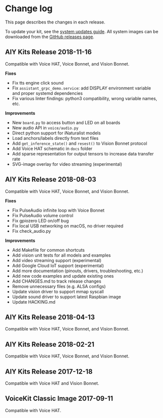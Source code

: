 # Change log

This page describes the changes in each release.

To update your kit, see the [system updates guide][system-updates].
All system images can be downloaded from the [GitHub releases page][github-releases].

## AIY Kits Release 2018-11-16

Compatible with Voice HAT, Voice Bonnet, and Vision Bonnet.

**Fixes**

* Fix tts engine click sound
* Fix `assistant_grpc_demo.service`: add DISPLAY environment variable and proper
systemd dependencies
* Fix various linter findings: python3 compatibility, wrong variable names, etc.

**Improvements**

* New `board.py` to access button and LED on all boards
* New audio API in `voice/audio.py`
* Direct python support for iNaturalist models
* Load anchors/labels directly from text files
* Add `get_inference_state()` and `resest()` to Vision Bonnet protocol
* Add Voice HAT schematic in `docs` folder
* Add sparse representation for output tensors to increase data transfer rate
* SVG-image overlay for video streaming (experimental)

## AIY Kits Release 2018-08-03

Compatible with Voice HAT, Voice Bonnet, and Vision Bonnet.

**Fixes**

* Fix PulseAudio infinite loop with Voice Bonnet
* Fix PulseAudio volume control
* Fix gpiozero LED on/off bug
* Fix local USB networking on macOS, no driver required
* Fix check_audio.py

**Improvements**

* Add Makefile for common shortcuts
* Add vision unit tests for all models and examples
* Add video streaming support (experimental)
* Add Google Cloud IoT support (experimental)
* Add more documentation (pinouts, drivers, troubleshooting, etc.)
* Add new code examples and update existing ones
* Add CHANGES.md to track release changes
* Remove unnecessary files (e.g. ALSA configs)
* Update vision driver to support mmap syscall
* Update sound driver to support latest Raspbian image
* Update HACKING.md

## AIY Kits Release 2018-04-13

Compatible with Voice HAT, Voice Bonnet, and Vision Bonnet.

## AIY Kits Release 2018-02-21

Compatible with Voice HAT, Voice Bonnet, and Vision Bonnet.

## AIY Kits Release 2017-12-18

Compatible with Voice HAT and Vision Bonnet.

## VoiceKit Classic Image 2017-09-11

Compatible with Voice HAT.

[github-releases]: https://github.com/google/aiyprojects-raspbian/releases
[system-updates]: HACKING.html